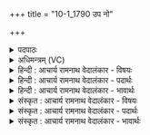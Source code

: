 +++
title = "10-1_1790 उप नो"

+++
<details><summary>पदपाठः</summary>

उ꣡प꣢꣯। नः꣣। ह꣡रि꣢꣯भिः। सु꣣त꣢म्। या꣣हि꣢। म꣣दानाम्। पते। उ꣡प꣢꣯। नः꣣। ह꣡रि꣢꣯भिः। सु꣣त꣢म्। १७९०।
</details>

<details><summary>अधिमन्त्रम् (VC)</summary>

- इन्द्रः
- सुकक्ष आङ्गिरसः
- गायत्री
- षड्जः
</details>

<details><summary>हिन्दी : आचार्य रामनाथ वेदालंकार - विषयः</summary>

प्रथम ऋचा की व्याख्या पूर्वार्चिक में १५० क्रमाङ्क पर परमात्मा और आचार्य के विषय में की जा चुकी है। यहाँ जीवात्मा को उद्बोधन है।
</details>

<details><summary>हिन्दी : आचार्य रामनाथ वेदालंकार - पदार्थः</summary>

पदार्थान्वयभाषाः -  हे (मदानां पते) आनन्ददायक ज्ञानों और कर्मों के स्वामी जीवात्मन् ! तू (नः) हमारी (हरिभिः) ज्ञानेन्द्रियों से (सुतम्) उत्पन्न किये ज्ञान को (उप याहि) प्राप्त कर, (नः) हमारी (हरिभिः) कर्मेन्द्रियों से (सुतम्) किये गये कर्म को (उप याहि) प्राप्त कर ॥१॥
</details>

<details><summary>हिन्दी : आचार्य रामनाथ वेदालंकार - भावार्थः</summary>

भावार्थभाषाः -  मनसहित ज्ञानेन्द्रिय और कर्मेन्द्रिय रूप साधनों से निष्पन्न किये गये ज्ञान और कर्म का सङ्ग्रह करके मनुष्य का जीवात्मा अध्यात्ममार्ग में पग रख कर उन्नति प्राप्त करे ॥१॥
</details>

<details><summary>संस्कृत : आचार्य रामनाथ वेदालंकार - विषयः</summary>

तत्र प्रथमा ऋक् पूर्वार्चिके १५० क्रमाङ्के परमात्मविषयमाचार्यविषयं चोपजीव्य व्याख्याता। अत्र जीवात्मा प्रोद्बोध्यते।
</details>

<details><summary>संस्कृत : आचार्य रामनाथ वेदालंकार - पदार्थः</summary>

पदार्थान्वयभाषाः -  हे (मदानां पते) आनन्ददायिनां ज्ञानानां कर्मणां च स्वामिन् जीवात्मन् ! त्वम् (नः) अस्माकम् (हरिभिः) ज्ञानेन्द्रियैः (सुतम्) उत्पादितं ज्ञानम् (उप याहि) उप प्राप्नुहि, (नः) अस्माकम् (हरिभिः) कर्मेन्द्रियैः (सुतम्) निष्पादितं कर्म (उप याहि) उपप्राप्नुहि ॥१॥
</details>

<details><summary>संस्कृत : आचार्य रामनाथ वेदालंकार - भावार्थः</summary>

भावार्थभाषाः -  मनःसहितैर्ज्ञानेन्द्रियकर्मेन्द्रियरूपैः साधनैर्निष्पादिते ज्ञानकर्मणी संगृह्य मनुष्यस्य जीवात्माऽध्यात्ममार्गे पदं निधायोत्कर्षं प्राप्नुयात् ॥१॥
</details>